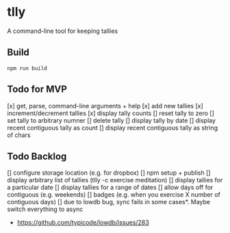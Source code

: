 # tlly

A command-line tool for keeping tallies

## Build

`npm run build`

## Todo for MVP

[x] get, parse, command-line arguments + help
[x] add new tallies
[x] increment/decrement tallies
[x] display tally counts
[] reset tally to zero
[] set tally to arbitrary numner
[] delete tally
[] display tally by date
[] display recent contiguous tally as count
[] display recent contiguous tally as string of chars

## Todo Backlog

[] configure storage location (e.g. for dropbox)
[] npm setup + publish
[] display arbitrary list of tallies (tlly -c exercise meditation)
[] display tallies for a particular date
[] display tallies for a range of dates
[] allow days off for contiguous (e.g. weekends)
[] badges (e.g. when you exercise X number of contiguous days)
[] due to lowdb bug, sync fails in some cases\*. Maybe switch everything to async

- https://github.com/typicode/lowdb/issues/283
